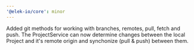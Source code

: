 ```yaml
---
'@elek-io/core': minor
---
```


Added git methods for working with branches, remotes, pull, fetch and push. The ProjectService can now determine changes between the local Project and it's remote origin and synchonize (pull & push) between them.
